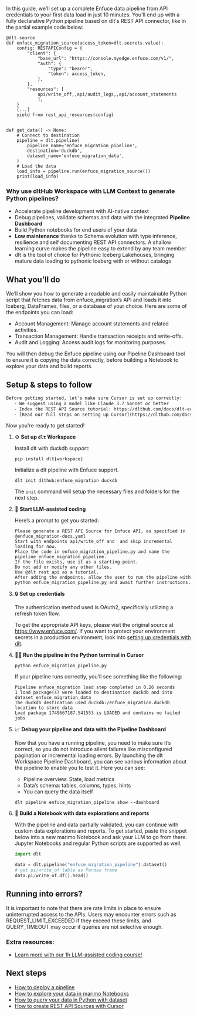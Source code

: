 In this guide, we'll set up a complete Enfuce data pipeline from API credentials to your first data load in just 10 minutes. You'll end up with a fully declarative Python pipeline based on dlt's REST API connector, like in the partial example code below:

```python-outcome
@dlt.source
def enfuce_migration_source(access_token=dlt.secrets.value):
    config: RESTAPIConfig = {
        "client": {
            "base_url": "https://console.myedge.enfuce.com/v1/",
            "auth": {
                "type": "bearer",
                "token": access_token,
            },
        },
        "resources": [
            api/write_off,,api/audit_logs,,api/account_statements
            ],
    }
    [...]
    yield from rest_api_resources(config)


def get_data() -> None:
    # Connect to destination
    pipeline = dlt.pipeline(
        pipeline_name='enfuce_migration_pipeline',
        destination='duckdb',
        dataset_name='enfuce_migration_data', 
    )
    # Load the data
    load_info = pipeline.run(enfuce_migration_source())
    print(load_info) 
```

### Why use dltHub Workspace with LLM Context to generate Python pipelines?

- Accelerate pipeline development with AI-native context
- Debug pipelines, validate schemas and data with the integrated **Pipeline Dashboard**
- Build Python notebooks for end users of your data
- **Low maintenance** thanks to Schema evolution with type inference, resilience and self documenting REST API connectors. A shallow learning curve makes the pipeline easy to extend by any team member
- dlt is the tool of choice for Pythonic Iceberg Lakehouses, bringing mature data loading to pythonic Iceberg with or without catalogs

## What you’ll do

We’ll show you how to generate a readable and easily maintainable Python script that fetches data from enfuce_migration’s API and loads it into Iceberg, DataFrames, files, or a database of your choice. Here are some of the endpoints you can load:

- Account Management: Manage account statements and related activities.
- Transaction Management: Handle transaction receipts and write-offs.
- Audit and Logging: Access audit logs for monitoring purposes.

You will then debug the Enfuce pipeline using our Pipeline Dashboard tool to ensure it is copying the data correctly, before building a Notebook to explore your data and build reports.

## Setup & steps to follow

```default
Before getting started, let's make sure Cursor is set up correctly:
   - We suggest using a model like Claude 3.7 Sonnet or better
   - Index the REST API Source tutorial: https://dlthub.com/docs/dlt-ecosystem/verified-sources/rest_api/ and add it to context as **@dlt rest api**
   - [Read our full steps on setting up Cursor](https://dlthub.com/docs/dlt-ecosystem/llm-tooling/cursor-restapi#23-configuring-cursor-with-documentation)
```

Now you're ready to get started!

1. ⚙️ **Set up `dlt` Workspace**
    
    Install dlt with duckdb support:
    ```shell
    pip install dlt[workspace]
    ```

    Initialize a dlt pipeline with Enfuce support.
    ```shell
    dlt init dlthub:enfuce_migration duckdb
    ```

    The `init` command will setup the necessary files and folders for the next step.
    
2. 🤠 **Start LLM-assisted coding**
    
    Here’s a prompt to get you started:
    
    ```prompt
    Please generate a REST API Source for Enfuce API, as specified in @enfuce_migration-docs.yaml 
    Start with endpoints api/write_off and  and skip incremental loading for now. 
    Place the code in enfuce_migration_pipeline.py and name the pipeline enfuce_migration_pipeline. 
    If the file exists, use it as a starting point. 
    Do not add or modify any other files. 
    Use @dlt rest api as a tutorial. 
    After adding the endpoints, allow the user to run the pipeline with python enfuce_migration_pipeline.py and await further instructions.
    ```

    
3. 🔒 **Set up credentials** 
    
    The authentication method used is OAuth2, specifically utilizing a refresh token flow.
    
    To get the appropriate API keys, please visit the original source at https://www.enfuce.com/.
    If you want to protect your environment secrets in a production environment, look into [setting up credentials with dlt](https://dlthub.com/docs/walkthroughs/add_credentials).
    
4. 🏃‍♀️ **Run the pipeline in the Python terminal in Cursor**
    
    ```shell
    python enfuce_migration_pipeline.py
    ```
    
    If your pipeline runs correctly, you’ll see something like the following:
    
    ```shell
    Pipeline enfuce_migration load step completed in 0.26 seconds
    1 load package(s) were loaded to destination duckdb and into dataset enfuce_migration_data
    The duckdb destination used duckdb:/enfuce_migration.duckdb location to store data
    Load package 1749667187.541553 is LOADED and contains no failed jobs
    ```
    
5. 📈 **Debug your pipeline and data with the Pipeline Dashboard**

    Now that you have a running pipeline, you need to make sure it’s correct, so you do not introduce silent failures like misconfigured pagination or incremental loading errors. By launching the dlt Workspace Pipeline Dashboard, you can see various information about the pipeline to enable you to test it. Here you can see:
    - Pipeline overview: State, load metrics
    - Data’s schema: tables, columns, types, hints
    - You can query the data itself
    
    ```shell
    dlt pipeline enfuce_migration_pipeline show --dashboard
    ```
    
6. 🐍 **Build a Notebook with data explorations and reports**

    With the pipeline and data partially validated, you can continue with custom data explorations and reports. To get started, paste the snippet below into a new marimo Notebook and ask your LLM to go from there. Jupyter Notebooks and regular Python scripts are supported as well.

    
    ```python
    import dlt

   data = dlt.pipeline("enfuce_migration_pipeline").dataset()
   # get pi/write_of table as Pandas frame
   data.pi/write_of.df().head()
    ```

## Running into errors?

It is important to note that there are rate limits in place to ensure uninterrupted access to the APIs. Users may encounter errors such as REQUEST_LIMIT_EXCEEDED if they exceed these limits, and QUERY_TIMEOUT may occur if queries are not selective enough.

### Extra resources:

- [Learn more with our 1h LLM-assisted coding course!](https://www.youtube.com/watch?v=GGid70rnJuM)

## Next steps

- [How to deploy a pipeline](https://dlthub.com/docs/walkthroughs/deploy-a-pipeline)
- [How to explore your data in marimo Notebooks](https://dlthub.com/docs/general-usage/dataset-access/marimo)
- [How to query your data in Python with dataset](https://dlthub.com/docs/general-usage/dataset-access/dataset)
- [How to create REST API Sources with Cursor](https://dlthub.com/docs/dlt-ecosystem/llm-tooling/cursor-restapi)